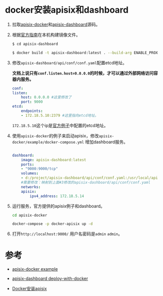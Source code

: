
# docker安装apisix和dashboard #

1. 拉取[apisix-docker](https://github.com/apache/apisix-docker)和[apisix-dashboard](https://github.com/apache/apisix-dashboard)源码。

2. 根据[官方指南](https://github.com/apache/apisix-dashboard/blob/master/docs/deploy-with-docker.md)在本机构建镜像文件。

    ```sh
    $ cd apisix-dashboard

    $ docker build -t apisix-dashboard:latest . --build-arg ENABLE_PROXY=true
    ```

3. 修改`apisix-dashboard/api/conf/conf.yaml`配置etcd地址。

    **文档上说只有`conf.listen.host=0.0.0.0`的时候，才可以通过外部网络访问容器内服务。**

    ```yaml
    conf:
    listen:
        host: 0.0.0.0 #这里修改了
        port: 9000
    etcd:
        endpoints:
        - 172.18.5.10:2379 #这里指向etcd地址。
    ```

    `172.18.5.10`这个ip是[官方例子](https://github.com/apache/apisix-docker/blob/master/example/docker-compose.yml)中配置的etcd地址。

4. 使用`apisix-docker`的例子来启动apisix，修改`apisix-docker/example/docker-compose.yml` 增加dashboard服务。

    ```yaml

    dashboard:
        image: apisix-dashboard:latest
        ports:
        - "9000:9000/tcp"
        volumes:
        - d:/project/apisix-dashboard/api/conf/conf.yaml:/usr/local/apisix-dashboard/conf/conf.yaml
        #需要修改：映射到上面#3修改的apisix-dashboard/api/conf/conf.yaml
        networks:
        apisix:
            ipv4_address: 172.18.5.14

    ```


5. 运行服务，官方提供的apisix例子和dashboard。

    ```sh
    cd apisix-docker

    docker-compose -p docker-apisix up -d
    ```

6. 打开`http://localhost:9000/` 用户名密码是`admin` `admin`。



# 参考 

- [apisix-docker example](https://github.com/apache/apisix-docker/tree/master/example)

- [apisix-dashboard deploy-with-docker](https://github.com/apache/apisix-dashboard/blob/master/docs/deploy-with-docker.md)

- [Docker安装apisix](https://github.com/leon1509/note/blob/master/Docker%E5%AE%89%E8%A3%85apisix.md)
